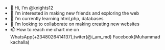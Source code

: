 - 👋 Hi, I’m @knights12
- 👀 I’m interested in making new friends and exploring the web
- 🌱 I’m currently learning html,php, databases 
- 💞️ I’m looking to collaborate on making  creating new websites
- 📫 How to reach me chart me on WhatsApp(+2348026414137),twiter(@i_am_md) Facebook(Muhammad kachalla)

<!---
knights12/knights12 is a ✨ special ✨ repository because its `README.md` (this file) appears on your GitHub profile.
You can click the Preview link to take a look at your changes.
--->
